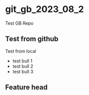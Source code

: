 # git_gb_2023_08_2
Test GB Repo

## Test from github

Test from local

* test bull 1
* test bull 2
* test bull 3

## Feature head
